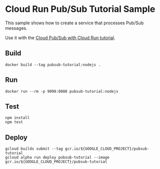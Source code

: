 # Cloud Run Pub/Sub Tutorial Sample

This sample shows how to create a service that processes Pub/Sub messages.

Use it with the [Cloud Pub/Sub with Cloud Run tutorial](http://cloud.google.com/run/docs/tutorials/pubsub).

## Build

```
docker build --tag pubsub-tutorial:nodejs .
```

## Run

```
docker run --rm -p 9090:8080 pubsub-tutorial:nodejs
```

## Test

```
npm install
npm test
```

## Deploy

```
gcloud builds submit --tag gcr.io/${GOOGLE_CLOUD_PROJECT}/pubsub-tutorial
gcloud alpha run deploy pubsub-tutorial --image gcr.io/${GOOGLE_CLOUD_PROJECT}/pubsub-tutorial
```
